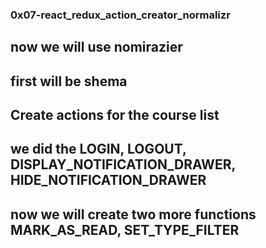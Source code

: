### 0x07-react_redux_action_creator_normalizr
## now we will use nomirazier 
## first will be shema
## Create actions for the course list
## we did the LOGIN, LOGOUT, DISPLAY_NOTIFICATION_DRAWER, HIDE_NOTIFICATION_DRAWER
## now we will create two more functions MARK_AS_READ, SET_TYPE_FILTER